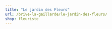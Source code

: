 ```yaml
---
title: "Le jardin des Fleurs"
url: /brive-la-gaillarde/le-jardin-des-fleurs/
shop: fleuriste
---
```

